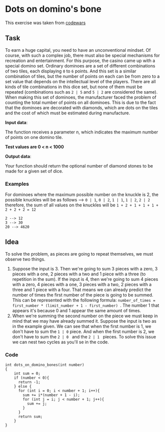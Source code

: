 # Dots on domino's bone

This exercise was taken from [codewars](https://www.codewars.com/kata/6405f2bb2894f600599172fd)

## Task

To earn a huge capital, you need to have an unconventional mindset. Of course, with such a complex job, there must also be special mechanisms for recreation and entertainment. For this purpose, the casino came up with a special domino set. Ordinary dominoes are a set of different combinations of two tiles, each displaying `0` to `6` points. And this set is a similar combination of tiles, but the number of points on each can be from zero to a set value that depends on the intellectual level of the players. There are all kinds of tile combinations in this dice set, but none of them must be repeated (combinations such as `2 | 5` and `5 | 2` are considered the same).\
When making this set of dominoes, the manufacturer faced the problem of counting the total number of points on all dominoes. This is due to the fact that the dominoes are decorated with diamonds, which are dots on the tiles and the cost of which must be estimated during manufacture.

**Input data**:

The function receives a parameter n, which indicates the maximum number of points on one domino tile.


**Test values are 0 < n < 1000**

**Output data**:

Your function should return the optional number of diamond stones to be made for a given set of dice.

### Examples
For dominoes where the maximum possible number on the knuckle is 2, the possible knuckles will be as follows --> `0 | 1`, `0 | 2`, `1 | 1`, `1 | 2`, `2 | 2` therefore, the sum of all values on the knuckles will be `1 + 2 + 1 + 1 + 1 + 2 + 2 + 2 = 12`

```
2 --> 12
3 --> 30
20 --> 4620
```

## Idea

To solve the problem, as pieces are going to repeat themselves, we must observe two things.
1. Suppose the input is 3. Then we're going to sum 3 pieces with a zero, 3 pieces with a one, 2 pieces with a two and 1 piece with a three (to repetition in the sum). If the input is 4, then we're going to sum 4 pieces with a zero, 4 pieces with a one, 3 pieces with a two, 2 pieces with a three and 1 piece with a four. That means we can already predict the number of times the first number of the piece is going to be summed. This can be represented with the following formula: `number_of_times = first_number * (limit_number + 1 - first_number) `. The number 1 that appears it's because 0 and 1 appear the same amount of times.
2. When we're summing the second number on the piece we must keep in mind that we may have already summed it. Suppose the input is two as in the example given. We can see that when the first number is 1, we don't have to sum the `1 | 0` piece. And when the first number is 2, we don't have to sum the `2 | 0 ` and the `2 | 1 ` pieces. To solve this issue we can nest two cycles as you'll se in the code.

### Code
```
int dots_on_domino_bones(int number)
{
    int sum = 0;
    if (number < 0){
      return -1;
    } else {
      for (int i = 0; i < number + 1; i++){
        sum += i*(number + 1 - i);
        for (int j = i; j < number + 1; j++){
          sum += j;
        }
      }
      return sum;
    }     
}
```
